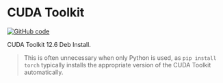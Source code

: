 # CUDA Toolkit

[![GitHub code](https://img.shields.io/badge/code-blue?logo=github&label=github)](https://github.com/j3soon/ros2-essentials/blob/main/docker_modules/install_cuda_toolkit.sh)

CUDA Toolkit 12.6 Deb Install.

> This is often unnecessary when only Python is used, as `pip install torch` typically installs the appropriate version of the CUDA Toolkit automatically.
